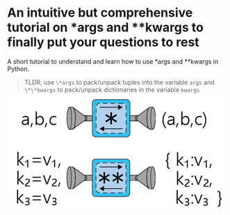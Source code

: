 # An intuitive but comprehensive tutorial on \*args and \*\*kwargs to finally put your questions to rest

A short tutorial to understand and learn how to use \*args and \*\*kwargs in Python.

>TLDR; use ```\*args``` to pack/unpack tuples into the variable ```args``` and ```\*\*kwargs``` to pack/unpack dictionaries in the variable ```kwargs```


![borh](both.png)
